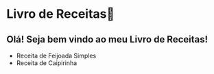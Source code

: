 # Livro de Receitas:fried_egg:

## Olá! Seja bem vindo ao meu Livro de Receitas!

- Receita de Feijoada Simples
- Receita de Caipirinha



 
